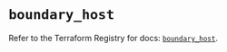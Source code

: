 # `boundary_host`

Refer to the Terraform Registry for docs: [`boundary_host`](https://registry.terraform.io/providers/hashicorp/boundary/1.1.14/docs/resources/host).
